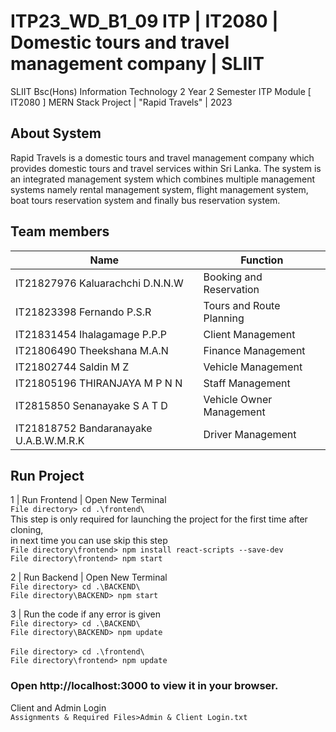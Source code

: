 # ITP23_WD_B1_09 ITP | IT2080 | Domestic tours and travel management company | SLIIT
SLIIT Bsc(Hons) Information Technology 2 Year 2 Semester ITP Module [ IT2080 ] MERN Stack Project | "Rapid Travels" | 2023

## About System

Rapid Travels is a domestic tours and travel management company which provides domestic tours and travel services within Sri Lanka. The system is an integrated management system which combines multiple management systems namely rental management system, flight management system, boat tours reservation system and finally bus reservation system.


## Team members

| Name  | Function |
| ------------- | ------------- |
| IT21827976 Kaluarachchi D.N.N.W | Booking and Reservation  |
| IT21823398 Fernando P.S.R | Tours and Route Planning |
| IT21831454 Ihalagamage P.P.P | Client Management|
| IT21806490 Theekshana M.A.N | Finance Management |
| IT21802744 Saldin M Z | Vehicle Management |
| IT21805196 THIRANJAYA M P N N|  Staff Management |
| IT2815850 Senanayake S A T D| Vehicle Owner Management|
| IT21818752 Bandaranayake U.A.B.W.M.R.K| Driver Management|

## Run Project 

1 | Run Frontend | Open New Terminal<br>
`File directory> cd .\frontend\`<br>
This step is only required for launching the project for the first time after cloning,<br> in next time you can use skip this step<br>
`File directory\frontend> npm install react-scripts --save-dev` <br> 
`File directory\frontend> npm start`<br>


2 | Run Backend | Open New Terminal<br>
`File directory> cd .\BACKEND\`<br>
`File directory\BACKEND> npm start`

3 | Run the code if any error is given
<br>
`File directory> cd .\BACKEND\`<br>
`File directory\BACKEND> npm update`
<br><br>
`File directory> cd .\frontend\`<br>
`File directory\frontend> npm update`<br>


### Open http://localhost:3000 to view it in your browser.
Client and Admin Login <br>
`Assignments & Required Files>Admin & Client Login.txt`<br>
